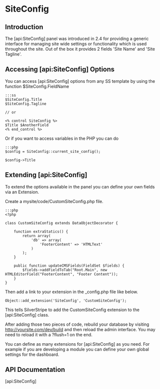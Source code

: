 # SiteConfig

## Introduction

The [api:SiteConfig] panel was introduced in 2.4 for providing a generic interface for managing site wide settings or
functionality which is used throughout the site. Out of the box it provides 2 fields 'Site Name' and 'Site Tagline'.

## Accessing [api:SiteConfig] Options

You can access [api:SiteConfig] options from any SS template by using the function $SiteConfig.FieldName

	:::ss
	$SiteConfig.Title 
	$SiteConfig.Tagline
	
	// or 
	
	<% control SiteConfig %>
	$Title $AnotherField
	<% end_control %>


Or if you want to access variables in the PHP you can do

	:::php
	$config = SiteConfig::current_site_config(); 
	
	$config->Title


## Extending [api:SiteConfig]

To extend the options available in the panel you can define your own fields via an Extension.

Create a mysite/code/CustomSiteConfig.php file.

	:::php
	<?php
	
	class CustomSiteConfig extends DataObjectDecorator {
		
		function extraStatics() {
			return array(
				'db' => array(
					'FooterContent' => 'HTMLText'
				)
			);
		}
	
		public function updateCMSFields(FieldSet $fields) {
			$fields->addFieldToTab("Root.Main", new HTMLEditorField("FooterContent", "Footer Content"));
		}
	}


Then add a link to your extension in the _config.php file like below.

	Object::add_extension('SiteConfig', 'CustomSiteConfig');


This tells SilverStripe to add the CustomSiteConfig extension to the [api:SiteConfig] class. 

After adding those two pieces of code, rebuild your database by visiting http://yoursite.com/dev/build and then reload
the admin interface. You may need to reload it with a ?flush=1 on the end.

You can define as many extensions for [api:SiteConfig] as you need. For example if you are developing a module you can define
your own global settings for the dashboard.

## API Documentation
[api:SiteConfig]
